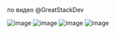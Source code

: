 по видео @GreatStackDev

![image](https://github.com/user-attachments/assets/dbdb41f0-8fd6-421d-a526-320387be0bfe)
![image](https://github.com/user-attachments/assets/3395afcd-d862-4f3f-ab15-60299db0068c)
![image](https://github.com/user-attachments/assets/c0248f5a-c5b5-44cb-b6da-d1f45b44ea07)
![image](https://github.com/user-attachments/assets/0ed767f8-d802-4334-92da-52caf614b58f)
